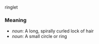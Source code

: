 ringlet
### Meaning
+ _noun_: A long, spirally curled lock of hair
+ _noun_: A small circle or ring

